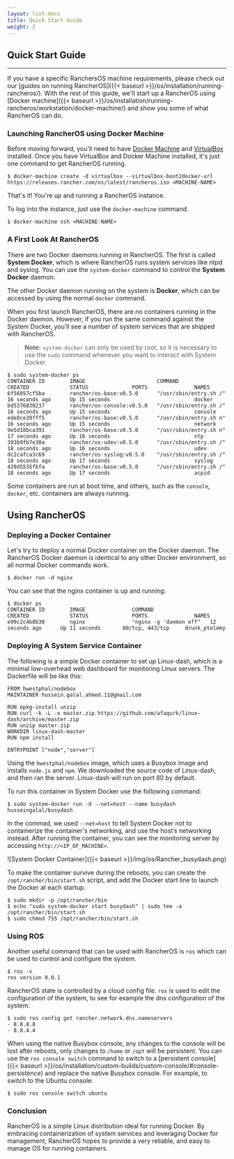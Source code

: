 ```yaml
---
layout: list-docs
title: Quick Start Guide
weight: 2
---
```



## Quick Start Guide
---

If you have a specific RanchersOS machine requirements, please check out our [guides on running RancherOS]({{< baseurl >}}/os/installation/running-rancheros/). With the rest of this guide, we'll start up a RancherOS using [Docker machine]({{< baseurl >}}/os/installation/running-rancheros/workstation/docker-machine/) and show you some of what RancherOS can do.

### Launching RancherOS using Docker Machine

Before moving forward, you'll need to have [Docker Machine](https://docs.docker.com/machine/) and [VirtualBox](https://www.virtualbox.org/wiki/Downloads) installed. Once you have VirtualBox and Docker Machine installed, it's just one command to get RancherOS running.

```
$ docker-machine create -d virtualbox --virtualbox-boot2docker-url https://releases.rancher.com/os/latest/rancheros.iso <MACHINE-NAME>
```

That's it! You're up and running a RancherOS instance.

To log into the instance, just use the `docker-machine` command.

```
$ docker-machine ssh <MACHINE-NAME>
```

### A First Look At RancherOS

There are two Docker daemons running in RancherOS. The first is called **System Docker**, which is where RancherOS runs system services like ntpd and syslog. You can use the `system-docker` command to control the **System Docker** daemon.

The other Docker daemon running on the system is **Docker**, which can be accessed by using the normal `docker` command.

When you first launch RancherOS, there are no containers running in the Docker daemon. However, if you run the same command against the System Docker, you’ll see a number of system services that are shipped with RancherOS.

> **Note:** `system-docker` can only be used by root, so it is necessary to use the `sudo` command whenever you want to interact with System Docker.

```
$ sudo system-docker ps
CONTAINER ID        IMAGE                       COMMAND                  CREATED             STATUS              PORTS               NAMES
6f56057cf5ba        rancher/os-base:v0.5.0      "/usr/sbin/entry.sh /"   16 seconds ago      Up 15 seconds                           docker
bd5376830237        rancher/os-console:v0.5.0   "/usr/sbin/entry.sh /"   16 seconds ago      Up 15 seconds                           console
ede8ce39fff5        rancher/os-base:v0.5.0      "/usr/sbin/entry.sh n"   16 seconds ago      Up 15 seconds                           network
9e5d18bca391        rancher/os-base:v0.5.0      "/usr/sbin/entry.sh n"   17 seconds ago      Up 16 seconds                           ntp
393b9fb7e30a        rancher/os-udev:v0.5.0      "/usr/sbin/entry.sh /"   18 seconds ago      Up 16 seconds                           udev
dc2cafca3c69        rancher/os-syslog:v0.5.0    "/usr/sbin/entry.sh /"   18 seconds ago      Up 17 seconds                           syslog
439d5535fbfa        rancher/os-base:v0.5.0      "/usr/sbin/entry.sh /"   18 seconds ago      Up 17 seconds                           acpid
```

Some containers are run at boot time, and others, such as the `console`, `docker`, etc. containers are always running.

## Using RancherOS

### Deploying a Docker Container

Let's try to deploy a normal Docker container on the Docker daemon.  The RancherOS Docker daemon is identical to any other Docker environment, so all normal Docker commands work.

```
$ docker run -d nginx
```

You can see that the nginx container is up and running:

```
$ docker ps
CONTAINER ID        IMAGE               COMMAND                  CREATED             STATUS              PORTS               NAMES
e99c2c4b8b30        nginx               "nginx -g 'daemon off"   12 seconds ago      Up 11 seconds       80/tcp, 443/tcp     drunk_ptolemy
```

### Deploying A System Service Container

The following is a simple Docker container to set up Linux-dash, which is a minimal low-overhead web dashboard for monitoring Linux servers. The Dockerfile will be like this:

```
FROM hwestphal/nodebox
MAINTAINER hussein.galal.ahmed.11@gmail.com

RUN opkg-install unzip
RUN curl -k -L -o master.zip https://github.com/afaqurk/linux-dash/archive/master.zip
RUN unzip master.zip
WORKDIR linux-dash-master
RUN npm install

ENTRYPOINT ["node","server"]
```

Using the `hwestphal/nodebox` image, which uses a Busybox image and installs `node.js` and `npm`. We downloaded the source code of Linux-dash, and then ran the server. Linux-dash will run on port 80 by default.

To run this container in System Docker use the following command:

```
$ sudo system-docker run -d --net=host --name busydash husseingalal/busydash
```
In the commad, we used `--net=host` to tell System Docker not to containerize the container's networking, and use the host’s networking instead. After running the container, you can see the monitoring server by accessing `http://<IP_OF_MACHINE>`.

![System Docker Container]({{< baseurl >}}/img/os/Rancher_busydash.png)

To make the container survive during the reboots, you can create the `/opt/rancher/bin/start.sh` script, and add the Docker start line to launch the Docker at each startup.

```
$ sudo mkdir -p /opt/rancher/bin
$ echo "sudo system-docker start busydash" | sudo tee -a /opt/rancher/bin/start.sh
$ sudo chmod 755 /opt/rancher/bin/start.sh
```

### Using ROS

Another useful command that can be used with RancherOS is `ros` which can be used to control and configure the system.

```
$ ros -v
ros version 0.0.1
```

RancherOS state is controlled by a cloud config file. `ros` is used to edit the configuration of the system, to see for example the dns configuration of the system:

```
$ sudo ros config get rancher.network.dns.nameservers
- 8.8.8.8
- 8.8.4.4
```


When using the native Busybox console, any changes to the console will be lost after reboots, only changes to `/home` or `/opt` will be persistent. You can use the `ros console switch` command to switch to a [persistent console]({{< baseurl >}}/os/installation/custom-builds/custom-console/#console-persistence) and replace the native Busybox console. For example, to switch to the Ubuntu console:

```
$ sudo ros console switch ubuntu
```

### Conclusion

RancherOS is a simple Linux distribution ideal for running Docker.  By embracing containerization of system services and leveraging Docker for management, RancherOS hopes to provide a very reliable, and easy to manage OS for running containers.
